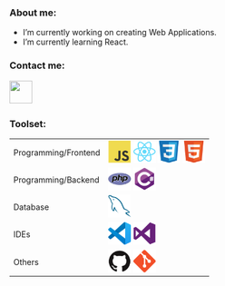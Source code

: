 ### About me:

- I’m currently working on creating Web Applications.
- I’m currently learning React.

### Contact me:

<a href="https://www.instagram.com/_yanislavangelov/"><img src="https://www.vectorlogo.zone/logos/instagram/instagram-icon.svg" width="40" height="40"/></a>




### Toolset:

<table>
  <tr>
    <td>Programming/Frontend</td>
    <td>
        <a href=""><img src="https://github.com/devicons/devicon/blob/v2.13.0/icons/javascript/javascript-original.svg" width="40" height="40"/></a>
        <a href=""><img src="https://github.com/devicons/devicon/blob/v2.13.0/icons/react/react-original.svg" width="40" height="40"/></a>
        <a href=""><img src="https://github.com/devicons/devicon/blob/v2.13.0/icons/css3/css3-original.svg" width="40" height="40"/></a>
        <a href=""><img src="https://github.com/devicons/devicon/blob/v2.13.0/icons/html5/html5-original.svg" width="40" height="40"/></a>
    </td>
  </tr>
  <tr>
    <td>Programming/Backend</td>
    <td>
      <a href=""><img src="https://github.com/devicons/devicon/blob/v2.13.0/icons/php/php-original.svg" width="40" height="40"/></a>
      <a href=""><img src="https://github.com/devicons/devicon/blob/v2.13.0/icons/csharp/csharp-original.svg" width="40" height="40"/></a>
    </td>
  </tr>
  <tr>
    <td>Database</td>
    <td>
      <a href=""><img src="https://github.com/devicons/devicon/blob/v2.13.0/icons/mysql/mysql-original.svg" width="40" height="40"/></a>
    </td>
  </tr>
  <tr>
    <td>IDEs</td>
    <td>
      <a href=""><img src="https://github.com/devicons/devicon/blob/v2.13.0/icons/vscode/vscode-original.svg" width="40" height="40"/></a>
      <a href=""><img src="https://github.com/devicons/devicon/blob/v2.13.0/icons/visualstudio/visualstudio-plain.svg" width="40" height="40"/></a>
    </td>
  </tr>
  <tr>
    <td>Others</td>
    <td>
      <a href=""><img src="https://github.com/devicons/devicon/blob/v2.13.0/icons/github/github-original.svg" width="40" height="40"/></a>
      <a href=""><img src="https://github.com/devicons/devicon/blob/v2.13.0/icons/git/git-original.svg" width="40" height="40"/></a>
    </td>
  </tr>
</table>
